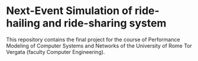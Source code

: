 # Next-Event Simulation of ride-hailing and ride-sharing system 
This repository contains the final project for the course of Performance Modeling of Computer Systems and Networks of the University of Rome Tor Vergata (faculty Computer Engineering).
